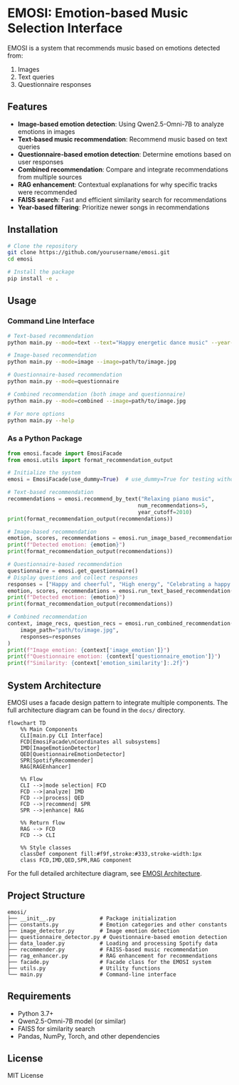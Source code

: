 # EMOSI: Emotion-based Music Selection Interface

EMOSI is a system that recommends music based on emotions detected from:
1. Images
2. Text queries
3. Questionnaire responses

## Features

- **Image-based emotion detection**: Using Qwen2.5-Omni-7B to analyze emotions in images
- **Text-based music recommendation**: Recommend music based on text queries
- **Questionnaire-based emotion detection**: Determine emotions based on user responses
- **Combined recommendation**: Compare and integrate recommendations from multiple sources
- **RAG enhancement**: Contextual explanations for why specific tracks were recommended
- **FAISS search**: Fast and efficient similarity search for recommendations
- **Year-based filtering**: Prioritize newer songs in recommendations

## Installation

```bash
# Clone the repository
git clone https://github.com/yourusername/emosi.git
cd emosi

# Install the package
pip install -e .
```

## Usage

### Command Line Interface

```bash
# Text-based recommendation
python main.py --mode=text --text="Happy energetic dance music" --year-cutoff=2015

# Image-based recommendation
python main.py --mode=image --image=path/to/image.jpg

# Questionnaire-based recommendation
python main.py --mode=questionnaire

# Combined recommendation (both image and questionnaire)
python main.py --mode=combined --image=path/to/image.jpg

# For more options
python main.py --help
```

### As a Python Package

```python
from emosi.facade import EmosiFacade
from emosi.utils import format_recommendation_output

# Initialize the system
emosi = EmosiFacade(use_dummy=True)  # use_dummy=True for testing without a model

# Text-based recommendation
recommendations = emosi.recommend_by_text("Relaxing piano music", 
                                         num_recommendations=5, 
                                         year_cutoff=2010)
print(format_recommendation_output(recommendations))

# Image-based recommendation
emotion, scores, recommendations = emosi.run_image_based_recommendation("path/to/image.jpg")
print(f"Detected emotion: {emotion}")
print(format_recommendation_output(recommendations))

# Questionnaire-based recommendation
questionnaire = emosi.get_questionnaire()
# Display questions and collect responses
responses = ["Happy and cheerful", "High energy", "Celebrating a happy moment"]
emotion, scores, recommendations = emosi.run_text_based_recommendation(responses=responses)
print(f"Detected emotion: {emotion}")
print(format_recommendation_output(recommendations))

# Combined recommendation
context, image_recs, question_recs = emosi.run_combined_recommendation(
    image_path="path/to/image.jpg",
    responses=responses
)
print(f"Image emotion: {context['image_emotion']}")
print(f"Questionnaire emotion: {context['questionnaire_emotion']}")
print(f"Similarity: {context['emotion_similarity']:.2f}")
```

## System Architecture

EMOSI uses a facade design pattern to integrate multiple components. The full architecture diagram can be found in the `docs/` directory.

```mermaid
flowchart TD
    %% Main Components
    CLI[main.py CLI Interface]
    FCD[EmosiFacade\nCoordinates all subsystems]
    IMD[ImageEmotionDetector]
    QED[QuestionnaireEmotionDetector]
    SPR[SpotifyRecommender]
    RAG[RAGEnhancer]
    
    %% Flow
    CLI -->|mode selection| FCD
    FCD -->|analyze| IMD
    FCD -->|process| QED
    FCD -->|recommend| SPR
    SPR -->|enhance| RAG
    
    %% Return flow
    RAG --> FCD
    FCD --> CLI
    
    %% Style classes
    classDef component fill:#f9f,stroke:#333,stroke-width:1px
    class FCD,IMD,QED,SPR,RAG component
```

For the full detailed architecture diagram, see [EMOSI Architecture](docs/emosi-architecture.md).

## Project Structure
```
emosi/
├── __init__.py              # Package initialization
├── constants.py             # Emotion categories and other constants
├── image_detector.py        # Image emotion detection
├── questionnaire_detector.py # Questionnaire-based emotion detection
├── data_loader.py           # Loading and processing Spotify data
├── recommender.py           # FAISS-based music recommendation
├── rag_enhancer.py          # RAG enhancement for recommendations
├── facade.py                # Facade class for the EMOSI system
├── utils.py                 # Utility functions
└── main.py                  # Command-line interface
```

## Requirements

- Python 3.7+
- Qwen2.5-Omni-7B model (or similar)
- FAISS for similarity search
- Pandas, NumPy, Torch, and other dependencies

## License

MIT License
